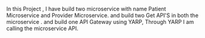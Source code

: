 In this Project , I have build two microservice with name Patient Microservice and Provider Microservice. and build two Get API'S in both the microservice . and build one API Gateway using YARP, Through YARP I am calling the microservice API.
